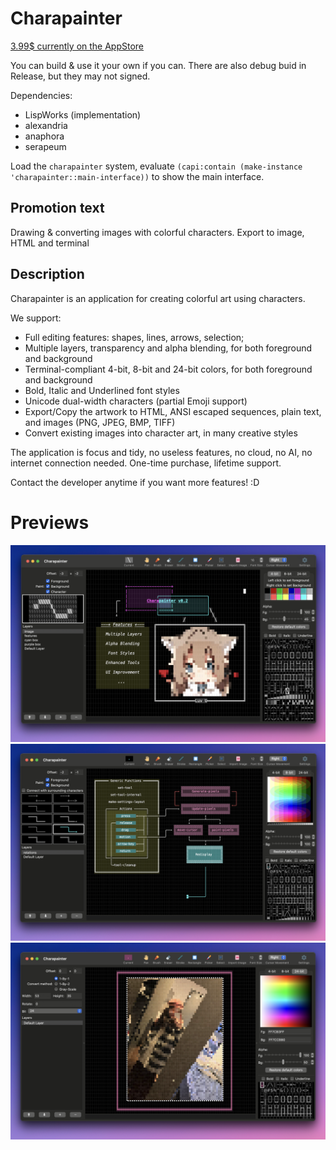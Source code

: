 # Charapainter

[3.99$ currently on the AppStore](https://apps.apple.com/nl/app/charapainter/id6739626259?l=en-GB&mt=12)

You can build & use it your own if you can. There are also debug buid in Release, but they may not signed.

Dependencies:

- LispWorks (implementation)
- alexandria
- anaphora
- serapeum

Load the `charapainter` system, evaluate `(capi:contain (make-instance 'charapainter::main-interface))` to show the main interface.

## Promotion text

Drawing & converting images with colorful characters. Export to image, HTML and terminal

## Description

Charapainter is an application for creating colorful art using characters.

We support:

- Full editing features: shapes, lines, arrows, selection;
- Multiple layers, transparency and alpha blending, for both foreground and background
- Terminal-compliant 4-bit, 8-bit and 24-bit colors, for both foreground and background
- Bold, Italic and Underlined font styles
- Unicode dual-width characters (partial Emoji support)
- Export/Copy the artwork to HTML, ANSI escaped sequences, plain text, and images (PNG, JPEG, BMP, TIFF)
- Convert existing images into character art, in many creative styles

The application is focus and tidy, no useless features, no cloud, no AI, no internet connection needed. One-time purchase, lifetime support.

Contact the developer anytime if you want more features! :D

# Previews

![preview 1](./res/0.2preview1.png)
![preview 2](./res/0.2preview2.png)
![preview 3](./res/0.2preview3.png)
